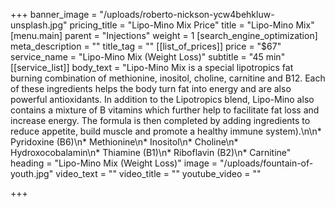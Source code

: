 +++
banner_image = "/uploads/roberto-nickson-ycw4behkluw-unsplash.jpg"
pricing_title = "Lipo-Mino Mix Price"
title = "Lipo-Mino Mix"
[menu.main]
parent = "Injections"
weight = 1
[search_engine_optimization]
meta_description = ""
title_tag = ""
[[list_of_prices]]
price = "$67"
service_name = "Lipo-Mino Mix (Weight Loss)"
subtitle = "45 min"
[[service_list]]
body_text = "Lipo-Mino Mix is a special lipotropics fat burning combination of methionine, inositol, choline, carnitine and B12. Each of these ingredients helps the body turn fat into energy and are also powerful antioxidants. In addition to the Lipotropics blend, Lipo-Mino also contains a mixture of B vitamins which further help to facilitate fat loss and increase energy. The formula is then completed by adding ingredients to reduce appetite, build muscle and promote a healthy immune system).\n\n* Pyridoxine (B6)\n* Methionine\n* Inositol\n* Choline\n* Hydroxocobalamin\n* Thiamine (B1)\n* Riboflavin (B2)\n* Carnitine"
heading = "Lipo-Mino Mix (Weight Loss)"
image = "/uploads/fountain-of-youth.jpg"
video_text = ""
video_title = ""
youtube_video = ""

+++
